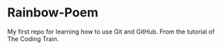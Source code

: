 # Rainbow-Poem
My first repo for learning how to use Git and GitHub. From the tutorial of The Coding Train.
